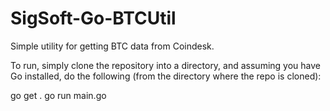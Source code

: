 # SigSoft-Go-BTCUtil
Simple utility for getting BTC data from Coindesk.

To run, simply clone the repository into a directory, and assuming you have Go installed, do the following (from the directory where the repo is cloned):

go get .
go run main.go
